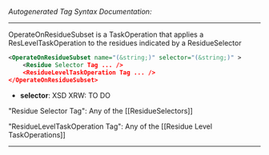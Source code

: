 _Autogenerated Tag Syntax Documentation:_

---
OperateOnResidueSubset is a TaskOperation that applies a ResLevelTaskOperation to the residues indicated by a ResidueSelector

```xml
<OperateOnResidueSubset name="(&string;)" selector="(&string;)" >
    <Residue Selector Tag ... />
    <ResidueLevelTaskOperation Tag ... />
</OperateOnResidueSubset>
```

-   **selector**: XSD XRW: TO DO


"Residue Selector Tag": Any of the [[ResidueSelectors]]

"ResidueLevelTaskOperation Tag": Any of the [[Residue Level TaskOperations]]

---

